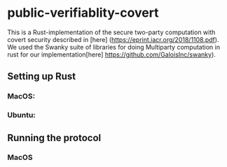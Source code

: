 # public-verifiablity-covert

This is a Rust-implementation of the secure two-party computation with covert security described in [here] (https://eprint.iacr.org/2018/1108.pdf). We used the Swanky suite of libraries for doing Multiparty computation in rust for our implementation[here] https://github.com/GaloisInc/swanky). 

## Setting up Rust

### MacOS: 

### Ubuntu:

## Running the protocol

### MacOS
